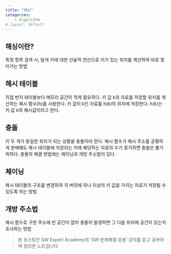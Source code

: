 ```yaml
---
title: "해싱"
categories:
    - Algorithm
# layout: default
---
```

해싱이란?
---

특정 항목 검색 시, 탐색 키에 대한 산술적 연산으로 키가 있는 위치를 계산하여 바로 찾아가는 방법

해시 테이블
---

직접 번지 테이블보다 메모리 공간이 적게 필요하다. 키 값 k의 자료를 저장할 위치를 계산하는 해시 함수(h)를 사용한다. 키 값이 k인 자료를 h(k)의 위치에 저장한다. h(k)는 키 값 k의 해시값이라고 한다. 

충돌
---

키 두 개가 동일한 위치가 되는 상황을 충돌이라 한다. 해시 함수가 해시 주소를 공평하게 분배해도 해시 테이블에 저장되는 키에 해당하는 자료의 수가 증가하면 충돌은 불가피하다. 충돌의 해결 방법에는 체이닝과 개방 주소법이 있다.


체이닝
---

해시 테이블의 구조를 변경하여 각 버킷에 하나 이상의 키 값을 가지는 자료가 저장될 수 있도록 하는 방법

개방 주소법
---

해시 함수로 구한 주소에 빈 공간이 없어 충돌이 발생하면 그 다음 위치에 공간이 있는지 조사하는 방법

> 본 포스팅은 SW Expert Academy의 'SW 문제해결 응용' 강의를 듣고 공부하며 정리한 노트입니다.